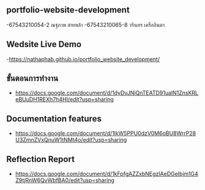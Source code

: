 ## portfolio-website-development
-67543210054-2 ณฐภาพ สายหล้า
-67543210065-8 วรินทร เครืออินตา

## Wedsite Live Demo
-https://nathaphab.github.io/portfolio_website_development/

## ขั้นตอนการทำงาน
- https://docs.google.com/document/d/1dyDvJNiQnTEATD91ualN1ZnsKRLeBUuDH1REXh7h4HI/edit?usp=sharing
## Documentation features
- https://docs.google.com/document/d/1lkW5PPU0dzV0M6oBU8WrrP28U3ZmnZVxQnuW1tNMt4o/edit?usp=sharing
## Reflection Report
- https://docs.google.com/document/d/1kFpfgAZZxbNEgzIAeDGeIbjm1G4Z9tjRnW6QvWbfBA0/edit?usp=sharing
